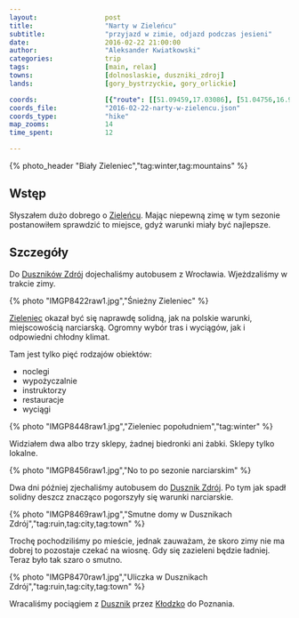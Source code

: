 ```yaml
---
layout:                 post
title:                  "Narty w Zieleńcu"
subtitle:               "przyjazd w zimie, odjazd podczas jesieni"
date:                   2016-02-22 21:00:00
author:                 "Aleksander Kwiatkowski"
categories:             trip
tags:                   [main, relax]
towns:                  [dolnoslaskie, duszniki_zdroj]
lands:                  [gory_bystrzyckie, gory_orlickie]

coords:                 [{"route": [[51.09459,17.03086], [51.04756,16.97078], [50.99054,16.94958], [50.87679,16.85937], [50.79065,16.84504], [50.68549,16.82049], [50.59458,16.81234], [50.56788,16.78925], [50.54350,16.79929], [50.50782,16.75457], [50.50432,16.72943], [50.44713,16.65930], [50.43948,16.64814], [50.42762,16.55004], [50.39748,16.50318], [50.41203,16.44687], [50.40574,16.38585]], "type": "bus"}, {"route": [[50.40563,16.38610], [50.39009,16.35709], [50.36393,16.36954], [50.33002,16.39091], [50.33046,16.40593], [50.37269,16.39211], [50.37942,16.39537], [50.39119,16.38301], [50.39961,16.39228]], "type": "bus"}, {"route": [[50.39961,16.39228], [50.40309,16.39151], [50.40511,16.38615], [50.40940,16.38331], [50.40787,16.38855], [50.40640,16.38782], [50.40377,16.39091]], type: "hike"}]
coords_file:            "2016-02-22-narty-w-zielencu.json"
coords_type:            "hike"
map_zooms:              14
time_spent:             12

---
```


[wiki-zieleniec]:         https://pl.wikipedia.org/wiki/Zieleniec_(dzielnica_Dusznik-Zdroju)
[wiki-duszniki]:          https://pl.wikipedia.org/wiki/Duszniki-Zdr%C3%B3j
[wiki-klodzko]:           https://pl.wikipedia.org/wiki/K%C5%82odzko

{% photo_header "Biały Zieleniec","tag:winter,tag:mountains" %}

Wstęp
-----

Słyszałem dużo dobrego o [Zieleńcu][wiki-zieleniec]. Mając niepewną zimę w tym
sezonie postanowiłem sprawdzić to miejsce, gdyż warunki miały być najlepsze.

Szczegóły
---------

Do [Duszników Zdrój][wiki-duszniki] dojechaliśmy autobusem z Wrocławia.
Wjeżdzaliśmy w trakcie zimy.

{% photo "IMGP8422raw1.jpg","Śnieżny Zieleniec" %}

[Zieleniec][wiki-zieleniec] okazał być się naprawdę solidną, jak na polskie warunki, miejscowością
narciarską. Ogromny wybór tras i wyciągów, jak i odpowiedni chłodny klimat.

Tam jest tylko pięć rodzajów obiektów:

* noclegi
* wypożyczalnie
* instruktorzy
* restauracje
* wyciągi

{% photo "IMGP8448raw1.jpg","Zieleniec popołudniem","tag:winter" %}

Widziałem dwa albo trzy sklepy, żadnej biedronki ani żabki. Sklepy tylko lokalne.

{% photo "IMGP8456raw1.jpg","No to po sezonie narciarskim" %}

Dwa dni później zjechaliśmy autobusem do [Dusznik Zdrój][wiki-duszniki]. Po tym
jak spadł solidny deszcz znacząco pogorszyły się warunki narciarskie.

{% photo "IMGP8469raw1.jpg","Smutne domy w Dusznikach Zdrój","tag:ruin,tag:city,tag:town" %}

Trochę pochodziliśmy po mieście, jednak zauważam, że skoro zimy nie ma dobrej to
pozostaje czekać na wiosnę. Gdy się zazieleni będzie ładniej. Teraz
było tak szaro o smutno.

{% photo "IMGP8470raw1.jpg","Uliczka w Dusznikach Zdrój","tag:ruin,tag:city,tag:town" %}

Wracaliśmy pociągiem z [Dusznik][wiki-duszniki] przez [Kłodzko][wiki-klodzko] do
Poznania.

